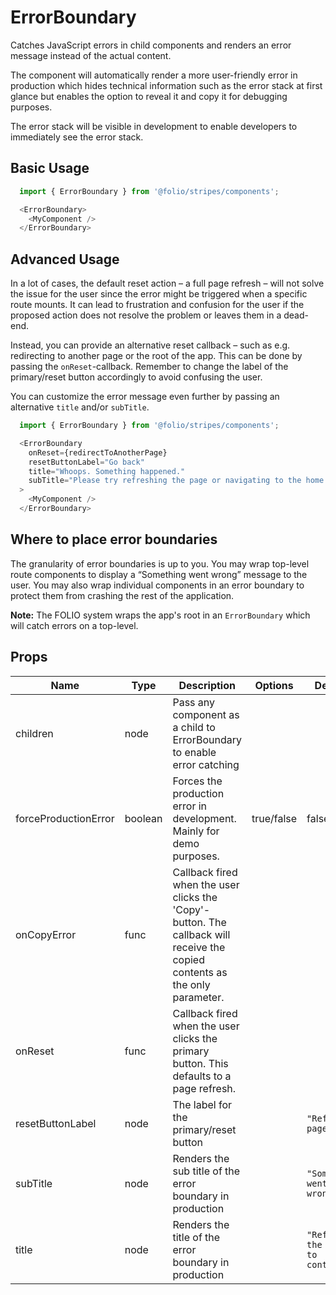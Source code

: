 # ErrorBoundary
Catches JavaScript errors in child components and renders an error message instead of the actual content. 

The component will automatically render a more user-friendly error in production which hides technical information such as the error stack at first glance but enables the option to reveal it and copy it for debugging purposes.

The error stack will be visible in development to enable developers to immediately see the error stack.

## Basic Usage
```js
  import { ErrorBoundary } from '@folio/stripes/components';

  <ErrorBoundary>
    <MyComponent />
  </ErrorBoundary>
```

## Advanced Usage
In a lot of cases, the default reset action – a full page refresh – will not solve the issue for the user since the error might be triggered when a specific route mounts. It can lead to frustration and confusion for the user if the proposed action does not resolve the problem or leaves them in a dead-end.

Instead, you can provide an alternative reset callback – such as e.g. redirecting to another page or the root of the app. This can be done by passing the `onReset`-callback. Remember to change the label of the primary/reset button accordingly to avoid confusing the user.

You can customize the error message even further by passing an alternative `title` and/or `subTitle`.

```js
  import { ErrorBoundary } from '@folio/stripes/components';

  <ErrorBoundary
    onReset={redirectToAnotherPage}
    resetButtonLabel="Go back"
    title="Whoops. Something happened."
    subTitle="Please try refreshing the page or navigating to the home page."
  >
    <MyComponent />
  </ErrorBoundary>
```

## Where to place error boundaries
The granularity of error boundaries is up to you. You may wrap top-level route components to display a “Something went wrong” message to the user. You may also wrap individual components in an error boundary to protect them from crashing the rest of the application.

**Note:** The FOLIO system wraps the app's root in an `ErrorBoundary` which will catch errors on a top-level.

## Props
Name | Type | Description | Options | Default
--- | --- | --- | --- | ---
children | node | Pass any component as a child to ErrorBoundary to enable error catching | |
forceProductionError | boolean | Forces the production error in development. Mainly for demo purposes. | true/false | false
onCopyError | func | Callback fired when the user clicks the 'Copy'-button. The callback will receive the copied contents as the only parameter.  | |
onReset | func | Callback fired when the user clicks the primary button. This defaults to a page refresh.  | |
resetButtonLabel | node | The label for the primary/reset button | | `"Refresh page"`
subTitle | node | Renders the sub title of the error boundary in production | | `"Something went wrong"`
title | node | Renders the title of the error boundary in production | | `"Refresh the page to continue."`
